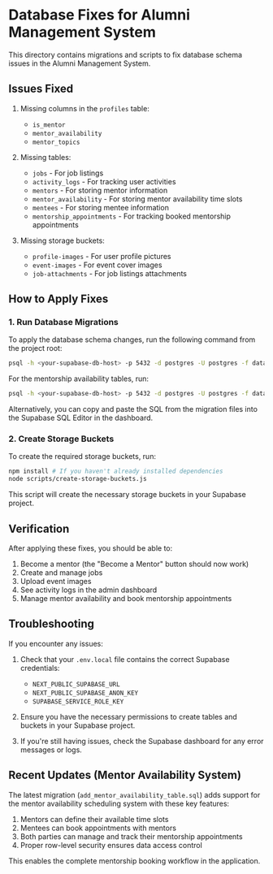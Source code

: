 # Database Fixes for Alumni Management System

This directory contains migrations and scripts to fix database schema issues in the Alumni Management System.

## Issues Fixed

1. Missing columns in the `profiles` table:
   - `is_mentor`
   - `mentor_availability`
   - `mentor_topics`

2. Missing tables:
   - `jobs` - For job listings
   - `activity_logs` - For tracking user activities
   - `mentors` - For storing mentor information
   - `mentor_availability` - For storing mentor availability time slots
   - `mentees` - For storing mentee information
   - `mentorship_appointments` - For tracking booked mentorship appointments

3. Missing storage buckets:
   - `profile-images` - For user profile pictures
   - `event-images` - For event cover images
   - `job-attachments` - For job listings attachments

## How to Apply Fixes

### 1. Run Database Migrations

To apply the database schema changes, run the following command from the project root:

```bash
psql -h <your-supabase-db-host> -p 5432 -d postgres -U postgres -f database/migrations/fix_missing_tables.sql
```

For the mentorship availability tables, run:

```bash
psql -h <your-supabase-db-host> -p 5432 -d postgres -U postgres -f database/migrations/add_mentor_availability_table.sql
```

Alternatively, you can copy and paste the SQL from the migration files into the Supabase SQL Editor in the dashboard.

### 2. Create Storage Buckets

To create the required storage buckets, run:

```bash
npm install # If you haven't already installed dependencies
node scripts/create-storage-buckets.js
```

This script will create the necessary storage buckets in your Supabase project.

## Verification

After applying these fixes, you should be able to:

1. Become a mentor (the "Become a Mentor" button should now work)
2. Create and manage jobs
3. Upload event images
4. See activity logs in the admin dashboard
5. Manage mentor availability and book mentorship appointments

## Troubleshooting

If you encounter any issues:

1. Check that your `.env.local` file contains the correct Supabase credentials:
   - `NEXT_PUBLIC_SUPABASE_URL`
   - `NEXT_PUBLIC_SUPABASE_ANON_KEY`
   - `SUPABASE_SERVICE_ROLE_KEY`

2. Ensure you have the necessary permissions to create tables and buckets in your Supabase project.

3. If you're still having issues, check the Supabase dashboard for any error messages or logs.

## Recent Updates (Mentor Availability System)

The latest migration (`add_mentor_availability_table.sql`) adds support for the mentor availability scheduling system with these key features:

1. Mentors can define their available time slots
2. Mentees can book appointments with mentors
3. Both parties can manage and track their mentorship appointments
4. Proper row-level security ensures data access control

This enables the complete mentorship booking workflow in the application.
